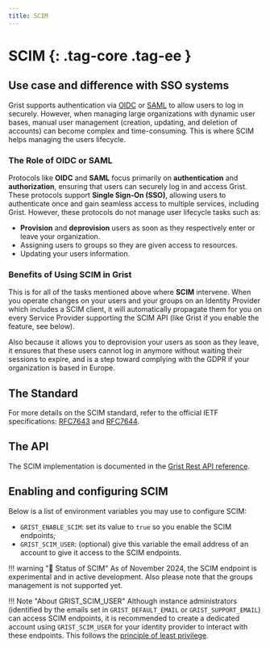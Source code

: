 ```yaml
---
title: SCIM
---
```


SCIM {: .tag-core .tag-ee }
====

## Use case and difference with SSO systems 

Grist supports authentication via [OIDC](oidc.md) or [SAML](saml.md) to allow users to log in securely. However, when managing large organizations with dynamic user bases, manual user management (creation, updating, and deletion of accounts) can become complex and time-consuming. This is where SCIM helps managing the users lifecycle.

### **The Role of OIDC or SAML**

Protocols like **OIDC** and **SAML** focus primarily on **authentication** and **authorization**, ensuring that users can securely log in and access Grist. These protocols support **Single Sign-On (SSO)**, allowing users to authenticate once and gain seamless access to multiple services, including Grist. However, these protocols do not manage user lifecycle tasks such as:

- **Provision** and **deprovision** users as soon as they respectively enter or leave your organization.
- Assigning users to groups so they are given access to resources.
- Updating your users information.

### **Benefits of Using SCIM in Grist**

This is for all of the tasks mentioned above where **SCIM** intervene. When you operate changes on your users and your groups on an Identity Provider which includes a SCIM client, it will automatically propagate them for you on every Service Provider supporting the SCIM API (like Grist if you enable the feature, see below).

Also because it allows you to deprovision your users as soon as they leave, it ensures that these users cannot log in anymore without waiting their sessions to expire, and is a step toward complying with the GDPR if your organization is based in Europe.

## The Standard

For more details on the SCIM standard, refer to the official IETF specifications: [RFC7643](https://www.rfc-editor.org/rfc/rfc7643) and [RFC7644](https://www.rfc-editor.org/rfc/rfc7644).

## The API

The SCIM implementation is documented in the [Grist Rest API reference](/api/#tag/scim).

## Enabling and configuring SCIM

Below is a list of environment variables you may use to configure SCIM:

- `GRIST_ENABLE_SCIM`: set its value to `true` so you enable the SCIM endpoints;
- `GRIST_SCIM_USER`: (optional) give this variable the email address of an account to give it access to the SCIM endpoints.

!!! warning "🚧 Status of SCIM"
    As of November 2024, the SCIM endpoint is experimental and in active development. Also please note that the groups management is not supported yet.

!!! Note "About GRIST_SCIM_USER"
    Although instance administrators (identified by the emails set in `GRIST_DEFAULT_EMAIL` or `GRIST_SUPPORT_EMAIL`) can access SCIM endpoints, it is recommended to create a dedicated account using `GRIST_SCIM_USER` for your identity provider to interact with these endpoints. This follows the [principle of least privilege](https://en.wikipedia.org/wiki/Principle_of_least_privilege).
